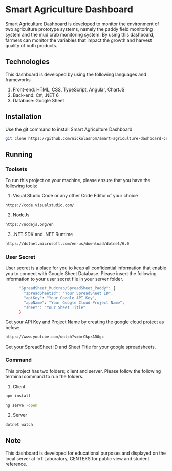# Smart Agriculture Dashboard

Smart Agriculture Dashboard is developed to monitor the environment of two agriculture prototype systems, namely the paddy field monitoring system and the mud crab monitoring system. By using this dashboard, farmers can monitor the variables that impact the growth and harvest quality of both products. 

## Technologies 

This dashboard is developed by using the following languages and frameworks

1. Front-end: HTML, CSS, TypeScript, Angular, ChartJS
2. Back-end: C#, .NET 6
3. Database: Google Sheet

## Installation

Use the git command to install Smart Agriculture Dashboard

```bash
git clone https://github.com/nickolasnpm/smart-agriculture-dashboard-centexs.git 
```

## Running

### Toolsets

To run this project on your machine, please ensure that you have the following tools:

1. Visual Studio Code or any other Code Editor of your choice

```bash
https://code.visualstudio.com/
```

2. NodeJs

```bash
https://nodejs.org/en
```

3. .NET SDK and .NET Runtime

```bash
https://dotnet.microsoft.com/en-us/download/dotnet/6.0
```

### User Secret

User secret is a place for you to keep all confidential information that enable you to connect with Google Sheet Database. Please insert the following information to your user secret file in your server folder.

```bash
      "SpreadSheet_Mudcrab/SpreadSheet_Paddy": {
        "spreadSheetId": "Your SpreadSheet ID",
        "apiKey": "Your Google API Key",
        "appName": "Your Google Cloud Project Name",
        "sheet": "Your Sheet Title"
      }
```

Get your API Key and Project Name by creating the google cloud project as below:

```bash
https://www.youtube.com/watch?v=brCkpzAD0gc
```

Get your SpreadSheet ID and Sheet Title for your google spreadsheets. 


### Command

This project has two folders; client and server. Please follow the following terminal command to run the folders.

1. Client

```bash
npm install
```

```bash
ng serve -open
```

2. Server

```bash
dotnet watch
```

## Note

This dashboard is developed for educational purposes and displayed on the local server at IoT Laboratory, CENTEXS for public view and student reference. 
